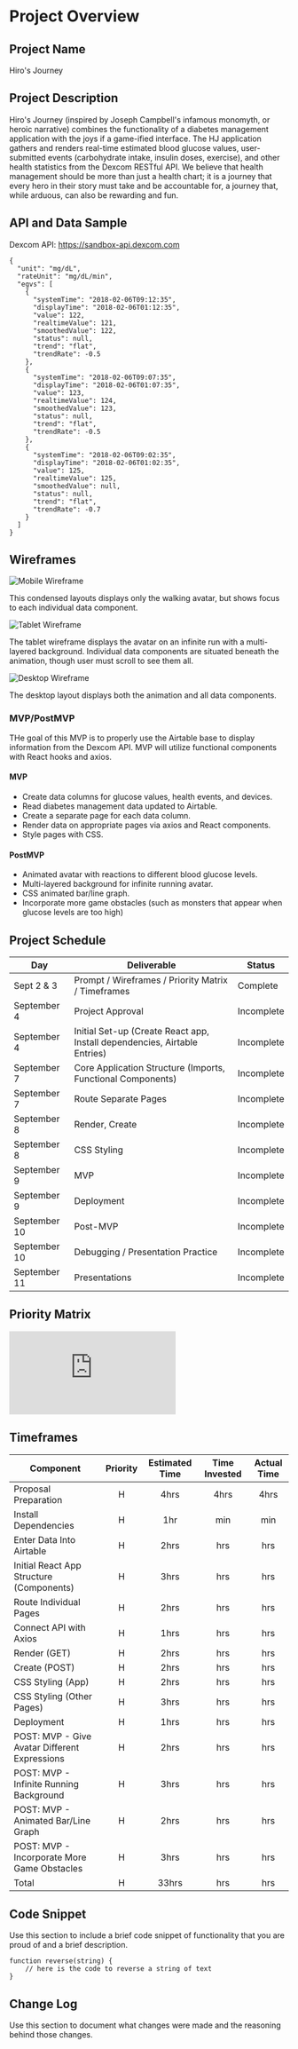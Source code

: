 # Project Overview

## Project Name

Hiro's Journey

## Project Description

Hiro's Journey (inspired by Joseph Campbell's infamous monomyth, or heroic narrative) combines the functionality of a diabetes management application with the joys if a game-ified interface. The HJ application gathers and renders real-time estimated blood glucose values, user-submitted events (carbohydrate intake, insulin doses, exercise), and other health statistics from the Dexcom RESTful API. We believe that health management should be more than just a health chart; it is a journey that every hero in their story must take and be accountable for, a journey that, while arduous, can also be rewarding and fun.

## API and Data Sample

Dexcom API: https://sandbox-api.dexcom.com

```
{
  "unit": "mg/dL",
  "rateUnit": "mg/dL/min",
  "egvs": [
    {
      "systemTime": "2018-02-06T09:12:35",
      "displayTime": "2018-02-06T01:12:35",
      "value": 122,
      "realtimeValue": 121,
      "smoothedValue": 122,
      "status": null,
      "trend": "flat",
      "trendRate": -0.5
    },
    {
      "systemTime": "2018-02-06T09:07:35",
      "displayTime": "2018-02-06T01:07:35",
      "value": 123,
      "realtimeValue": 124,
      "smoothedValue": 123,
      "status": null,
      "trend": "flat",
      "trendRate": -0.5
    },
    {
      "systemTime": "2018-02-06T09:02:35",
      "displayTime": "2018-02-06T01:02:35",
      "value": 125,
      "realtimeValue": 125,
      "smoothedValue": null,
      "status": null,
      "trend": "flat",
      "trendRate": -0.7
    }
  ]
}
```

## Wireframes

![Mobile Wireframe](https://res.cloudinary.com/ashgon/image/upload/v1599214524/mobile_hfe0ck.png)

This condensed layouts displays only the walking avatar, but shows focus to each individual data component.

![Tablet Wireframe](https://res.cloudinary.com/ashgon/image/upload/v1599214524/ipad_xez4ci.png)

The tablet wireframe displays the avatar on an infinite run with a multi-layered background. Individual data components are situated beneath the animation, though user must scroll to see them all.

![Desktop Wireframe](https://res.cloudinary.com/ashgon/image/upload/v1599214524/desktop_fatnvk.png)

The desktop layout displays both the animation and all data components.

### MVP/PostMVP

THe goal of this MVP is to properly use the Airtable base to display information from the Dexcom API. MVP will utilize functional components with React hooks and axios. 

#### MVP 

- Create data columns for glucose values, health events, and devices.
- Read diabetes management data updated to Airtable.
- Create a separate page for each data column.
- Render data on appropriate pages via axios and React components.
- Style pages with CSS. 

#### PostMVP  

- Animated avatar with reactions to different blood glucose levels.
- Multi-layered background for infinite running avatar. 
- CSS animated bar/line graph.
- Incorporate more game obstacles (such as monsters that appear when glucose levels are too high)

## Project Schedule

|  Day | Deliverable | Status
|---|---| ---|
|Sept 2 & 3| Prompt / Wireframes / Priority Matrix / Timeframes | Complete
|September 4| Project Approval | Incomplete
|September 4| Initial Set-up (Create React app, Install dependencies, Airtable Entries) | Incomplete
|September 7| Core Application Structure (Imports, Functional Components) | Incomplete
|September 7| Route Separate Pages | Incomplete
|September 8| Render, Create | Incomplete
|September 8| CSS Styling | Incomplete
|September 9| MVP | Incomplete
|September 9| Deployment | Incomplete
|September 10| Post-MVP | Incomplete
|September 10| Debugging / Presentation Practice | Incomplete
|September 11| Presentations | Incomplete

## Priority Matrix

![Priority Matrix](https://res.cloudinary.com/ashgon/image/upload/v1599227432/Priority_Matrix_akhv9d.pdf)

## Timeframes

| Component | Priority | Estimated Time | Time Invested | Actual Time |
| --- | :---: |  :---: | :---: | :---: |
| Proposal Preparation | H | 4hrs | 4hrs | 4hrs |
| Install Dependencies | H | 1hr | min | min |
| Enter Data Into Airtable | H | 2hrs | hrs | hrs |
| Initial React App Structure (Components) | H | 3hrs | hrs | hrs |
| Route Individual Pages | H | 2hrs| hrs | hrs |
| Connect API with Axios | H | 1hrs| hrs | hrs |
| Render (GET) | H | 2hrs| hrs | hrs |
| Create (POST) | H | 2hrs| hrs | hrs |
| CSS Styling (App) | H | 2hrs| hrs | hrs |
| CSS Styling (Other Pages) | H | 3hrs| hrs | hrs |
| Deployment | H | 1hrs | hrs | hrs |
| POST: MVP - Give Avatar Different Expressions | H | 2hrs| hrs | hrs |
| POST: MVP - Infinite Running Background | H | 3hrs| hrs | hrs |
| POST: MVP - Animated Bar/Line Graph | H | 2hrs| hrs | hrs |
| POST: MVP - Incorporate More Game Obstacles | H | 3hrs| hrs | hrs |
| Total | H | 33hrs| hrs | hrs |

## Code Snippet

Use this section to include a brief code snippet of functionality that you are proud of and a brief description.  

```
function reverse(string) {
	// here is the code to reverse a string of text
}
```

## Change Log
 Use this section to document what changes were made and the reasoning behind those changes. 